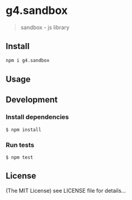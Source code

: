 g4.sandbox
======

> sandbox - js library

## Install
```sh
npm i g4.sandbox
```
## Usage

## Development

### Install dependencies

    $ npm install

### Run tests

    $ npm test

## License

(The MIT License)
see LICENSE file for details...